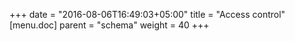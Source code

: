 +++
date = "2016-08-06T16:49:03+05:00"
title = "Access control"
[menu.doc]
    parent = "schema"
    weight = 40
+++

